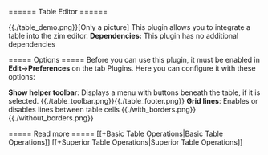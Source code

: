====== Table Editor ======

{{./table_demo.png}}[Only a picture]
This plugin allows you to integrate a table into the zim editor. 
**Dependencies:** This plugin has no additional dependencies

===== Options =====
Before you can use this plugin, it must be enabled in **Edit->Preferences** on the tab Plugins.
Here you can configure it with these options:

**Show helper toolbar**: Displays a menu with buttons beneath the table, if it is selected.
{{./table_toolbar.png}}{{./table_footer.png}}
**Grid lines**: Enables or disables lines between table cells
{{./with_borders.png}}{{./without_borders.png}}

===== Read more =====
[[+Basic Table Operations|Basic Table Operations]]
[[+Superior Table Operations|Superior Table Operations]]
